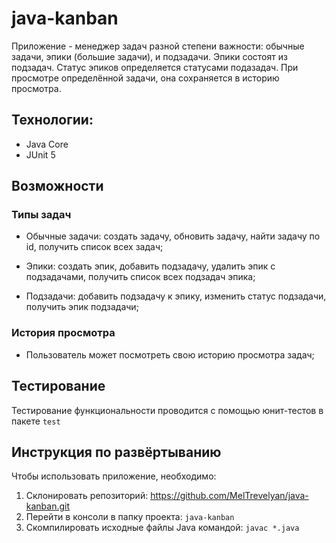 # java-kanban

Приложение - менеджер задач разной степени важности: обычные задачи, эпики (большие задачи), и подзадачи. Эпики состоят из подзадач.  Статус эпиков определяется статусами подазадач. При просмотре определённой задачи, она сохраняется в историю просмотра. 

## Технологии:

- Java Core
- JUnit 5

## Возможности

### Типы задач
- Обычные задачи: создать задачу, обновить задачу, найти задачу по id, получить список всех задач;

- Эпики: создать эпик, добавить подзадачу, удалить эпик с подзадачами, получить список всех подзадач эпика;

- Подзадачи: добавить подзадачу к эпику, изменить статус подзадачи, получить эпик подзадачи;

### История просмотра

- Пользователь может посмотреть свою историю просмотра задач;

## Тестирование

Тестирование функциональности проводится с помощью юнит-тестов в пакете `test`

## Инструкция по развёртыванию

Чтобы использовать приложение, необходимо:

1. Склонировать репозиторий: https://github.com/MelTrevelyan/java-kanban.git
2. Перейти в консоли в папку проекта: `java-kanban`
3. Скомпилировать исходные файлы Java командой: `javac *.java`
